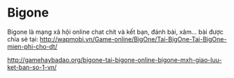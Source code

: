 Bigone
======

Bigone là mạng xã hội online chat chít và kết bạn, đánh bài, xâm... bài được chia sẻ tại: http://wapmobi.vn/Game-online/BigOne/Tai-BigOne-Tai-BigOne-mien-phi-cho-dt/

http://gamehaybadao.org/bigone-tai-bigone-online-bigone-mxh-giao-luu-ket-ban-so-1-vn/

